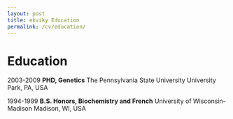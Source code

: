 ```yaml
---
layout: post
title: ekviky Education
permalink: /cv/education/
---
```


# Education

2003-2009	**PHD, Genetics**
		The Pennsylvania State University
		University Park, PA, USA

1994-1999	**B.S. Honors, Biochemistry and French**
		University of Wisconsin-Madison
		Madison, WI, USA	

